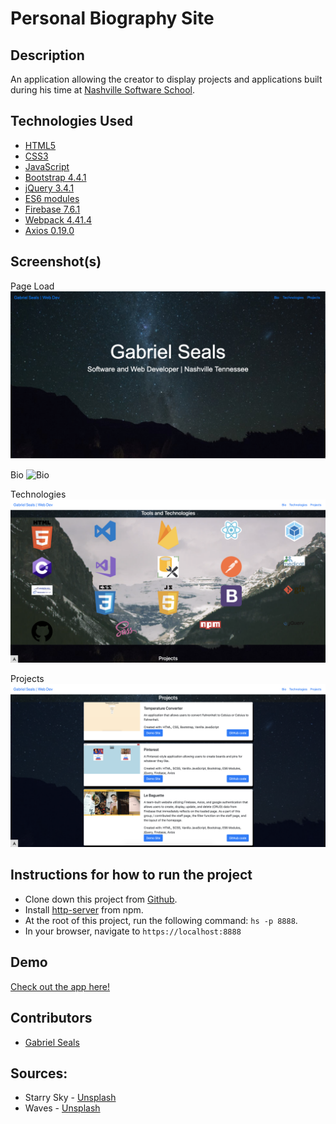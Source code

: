 # Personal Biography Site


## Description

An application allowing the creator to display projects and applications built during his time at [Nashville Software School](http://nashvillesoftwareschool.com/).

## Technologies Used

* [HTML5](https://html.spec.whatwg.org/multipage/)
* [CSS3](https://www.w3.org/Style/CSS/Overview.en.html)
* [JavaScript](https://www.javascript.com/)
* [Bootstrap 4.4.1](https://getbootstrap.com/)
* [jQuery 3.4.1](https://jquery.com/)
* [ES6 modules](https://developer.mozilla.org/en-US/docs/Web/JavaScript/Guide/Modules)
* [Firebase 7.6.1](https://firebase.google.com/)
* [Webpack 4.41.4](https://webpack.js.org/)
* [Axios 0.19.0](https://www.npmjs.com/package/axios)

## Screenshot(s)

Page Load
![Main View](https://raw.githubusercontent.com/gseals/personal-bio-site/master/screenshots/intro.png)

Bio
![Bio](https://raw.githubusercontent.com/gseals/personal-bio-site/master/screenshots/bio2.png)

Technologies
![Technologies](https://raw.githubusercontent.com/gseals/personal-bio-site/master/screenshots/tech2.png)

Projects
![Projects](https://raw.githubusercontent.com/gseals/personal-bio-site/master/screenshots/proj2.png)

## Instructions for how to run the project

* Clone down this project from [Github](https://github.com/gseals/personal-bio-site).
* Install [http-server](https://www.npmjs.com/package/http-server) from npm.
* At the root of this project, run the following command: `hs -p 8888`.
* In your browser, navigate to `https://localhost:8888`

## Demo

[Check out the app here!](https://personal-bio-site-f8721.firebaseapp.com)

## Contributors

* [Gabriel Seals](https://github.com/gseals)

## Sources:
* Starry Sky - [Unsplash](https://unsplash.com/photos/uWR7D6L8bU8)
* Waves - [Unsplash](https://unsplash.com/photos/cEeEtjedNls)